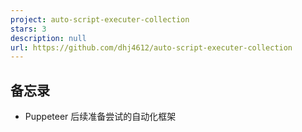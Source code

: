 ```yaml
---
project: auto-script-executer-collection
stars: 3
description: null
url: https://github.com/dhj4612/auto-script-executer-collection
---
```


备忘录
---

-   Puppeteer 后续准备尝试的自动化框架
